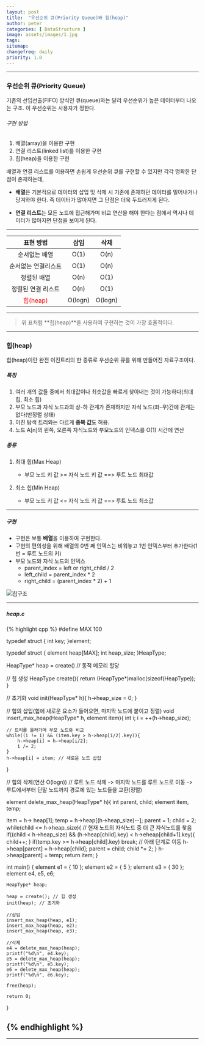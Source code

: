 ```yaml
---
layout: post
title:  "우선순위 큐(Priority Queue)와 힙(heap)"
author: peter
categories: [ DataStructure ]
image: assets/images/1.jpg
tags: 
sitemap:
changefreq: daily
priority: 1.0
---
```

---

### 우선순위 큐(Priority Queue)
기존의 선입선출(FIFO) 방식인 큐(queue)와는 달리 우선순위가 높은 데이터부터 나오는 구조.
이 우선순위는 사용자가 정한다.


###### 구현 방법
1. 배열(array)을 이용한 구현
2. 연결 리스트(linked list)를 이용한 구현
3. 힙(heap)을 이용한 구현 

배열과 연결 리스트를 이용하면 손쉽게 우선순위 큐를 구현할 수 있지만 각각 명확한 단점이 존재하는데,
- **배열**은 기본적으로 데이터의 삽입 및 삭제 시 기존에 존재하던 데이터를 밀어내거나 당겨와야 한다. 즉 데이터가 많아지면 그 단점은 더욱 두드러지게 된다.

- **연결 리스트**는 모든 노드에 접근해가며 비교 연산을 해야 한다는 점에서 역시나 데이터가 많아지면 단점을 보이게 된다.

--- 

|표현 방법|삽입|삭제|
|:------------------:|:------:|:----:|
|순서없는 배열    |O(1)|O(n)|
|순서없는 연결리스트  |O(1)|O(n)|
|정렬된 배열|O(n)|O(1)|
|정렬된 연결 리스트|O(n)|O(1)|
|<span style="color:red">힙(heap)</span>|O(logn)|O(logn)|  

---
>
> 위 표처럼 **힙(heap)**을 사용하여 구현하는 것이 가장 효율적이다. 

---

### 힙(heap)

힙(heap)이란 완전 이진트리의 한 종류로 우선순위 큐를 위해 만들어진 자료구조이다.


##### 특징
1. 여러 개의 값들 중에서 최대값이나 최솟값을 빠르게 찾아내는 것이 가능하다(최대 힙, 최소 힙)
2. 부모 노드과 자식 노드과의 상-하 관계가 존재하지만 자식 노드(좌-우)간에 관계는 없다(반정렬 상태)
3. 이진 탐색 트리와는 다르게 **중복 값**도 허용. 
4. 노드 A[n]의 왼쪽, 오른쪽 자식노드와 부모노드의 인덱스를 O(1) 시간에 연산


##### 종류
1. 최대 힙(Max Heap)
    - 부모 노드 키 값 >= 자식 노드 키 값 ==> 루트 노드 최대값

2. 최소 힙(Min Heap)
    - 부모 노드 키 값 <= 자식 노드 키 값 ==> 루트 노드 최소값

---

##### 구현
- 구현은 보통 **배열**을 이용하여 구현한다.
- 구현의 편의성을 위해 배열의 0번 째 인덱스는 비워놓고 1번 인덱스부터 추가한다(1번 = 루트 노드의 키)
- 부모 노드와 자식 노드의 인덱스 
    - parent_index = left or right_child / 2
    - left_child = parent_index * 2 
    - right_child = (parent_index * 2) + 1

![힙구조](https://user-images.githubusercontent.com/52132160/88613954-a4cb1d00-d0c9-11ea-9b70-442693baf50c.PNG)

---
##### heap.c

{% highlight cpp %}
#define MAX 100

typedef struct {
    int key;
}element;

typedef struct {
    element heap[MAX];
    int heap_size;
}HeapType;

HeapType* heap = create() // 동적 메모리 할당 

// 힙 생성
HeapType create(){
    return (HeapType*)malloc(sizeof(HeapType));
}

// 초기화
void init(HeapType* h){
    h->heap_size = 0;
}

// 힙의 삽입(힙에 새로운 요소가 들어오면, 마지막 노드에 붙이고 정렬)
void insert_max_heap(HeapType* h, element item){
    int i;
    i = ++(h->heap_size);
    
    // 트리를 올라가며 부모 노드와 비교
    while((i != 1) && (item.key > h->heap[i/2].key)){
        h->heap[i] = h->heap[i/2];
        i /= 2;
    }
    h->heap[i] = item; // 새로운 노드 삽입 
}

// 힙의 삭제(연산 O(logn)) 
// 루트 노드 삭제 -> 마지막 노드를 루트 노드로 이동 -> 루트에서부터 단말 노드까지 경로에 있는 노드들을 교환(정렬)

element delete_max_heap(HeapType* h){
 int parent, child;
 element item, temp;
 
 item = h-> heap[1];
 temp = h->heap[(h->heap_size)--];
 parent = 1;
 child = 2;
 while(child <= h->heap_size){
    // 현재 노드의 자식노드 중 더 큰 자식노드를 찾음
    if((child < h->heap_size) && (h->heap[child].key) < h->eheap[child+1].key){
        child++;
    }
    if(temp.key >= h->heap[child].key) break;
    // 아래 단계로 이동
    h->heap[parent] = h->heap[child];
    parent = child;
    child *= 2;
 }
 h->heap[parent] = temp;
 return item;
}

int main() {
	element e1 = { 10 };
	element e2 = { 5 };
	element e3 = { 30 };
	element e4, e5, e6;

	HeapType* heap;

	heap = create(); // 힙 생성
	init(heap); // 초기화

    //삽입
	insert_max_heap(heap, e1);
	insert_max_heap(heap, e2);
	insert_max_heap(heap, e3);
    
    //삭제
	e4 = delete_max_heap(heap);
	printf("%d\n", e4.key);
	e5 = delete_max_heap(heap);
	printf("%d\n", e5.key);
	e6 = delete_max_heap(heap);
	printf("%d\n", e6.key);

	free(heap);

	return 0;
}


{% endhighlight %}
---

---